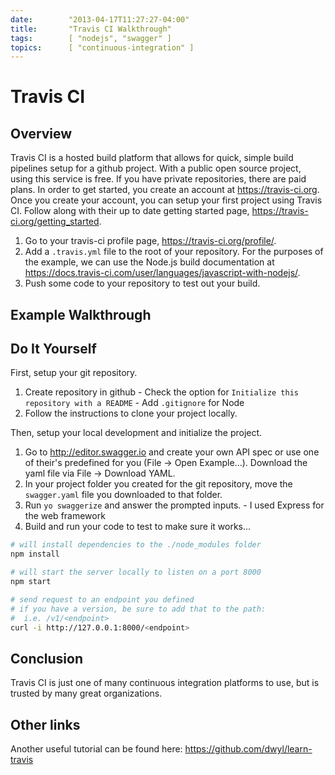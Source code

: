 ```yaml
---
date:        "2013-04-17T11:27:27-04:00"
title:       "Travis CI Walkthrough"
tags:        [ "nodejs", "swagger" ]
topics:      [ "continuous-integration" ]
---
```


# Travis CI

## Overview
Travis CI is a hosted build platform that allows for quick, simple build pipelines setup for a github project. With a public open source project, using this service is free. If you have private repositories, there are paid plans.
In order to get started, you create an account at https://travis-ci.org. Once you create your account, you can setup your first project using Travis CI. Follow along with their up to date getting started page, https://travis-ci.org/getting_started.

1. Go to your travis-ci profile page, https://travis-ci.org/profile/<username>.
2. Add a `.travis.yml` file to the root of your repository. For the purposes of the example, we can use the Node.js build documentation at https://docs.travis-ci.com/user/languages/javascript-with-nodejs/.
3. Push some code to your repository to test out your build.

## Example Walkthrough

## Do It Yourself

First, setup your git repository.

1. Create repository in github - Check the option for `Initialize this repository with a README` - Add `.gitignore` for Node
2. Follow the instructions to clone your project locally.

Then, setup your local development and initialize the project.

1. Go to http://editor.swagger.io and create your own API spec or use one of their's predefined for you (File -> Open Example...). Download the yaml file via File -> Download YAML.
2. In your project folder you created for the git repository, move the `swagger.yaml` file you downloaded to that folder.
3. Run `yo swaggerize` and answer the prompted inputs. - I used Express for the web framework
4. Build and run your code to test to make sure it works...

```bash
# will install dependencies to the ./node_modules folder
npm install

# will start the server locally to listen on a port 8000
npm start

# send request to an endpoint you defined
# if you have a version, be sure to add that to the path:
#  i.e. /v1/<endpoint>
curl -i http://127.0.0.1:8000/<endpoint>
```

## Conclusion
Travis CI is just one of many continuous integration platforms to use, but is trusted by many great organizations.

## Other links

Another useful tutorial can be found here:
https://github.com/dwyl/learn-travis
